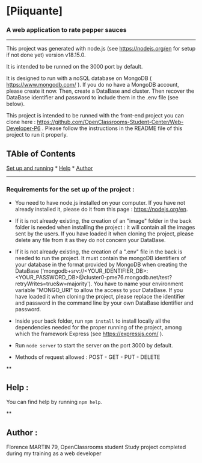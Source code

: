 # [Piiquante]
### A web application to rate pepper sauces
***

This project was generated with node.js (see <https://nodejs.org/en> for setup if not done yet) version v18.15.0.

It is intended to be runned on the 3000 port by default.

It is designed to run with a noSQL database on MongoDB ( <https://www.mongodb.com/> ). If you do no have a MongoDB account, please create it now. Then, create a DataBase and cluster. Then recover the DataBase identifier and password to include them in the .env file (see below).

This project is intended to be runned with the front-end project you can clone here : <https://github.com/OpenClassrooms-Student-Center/Web-Developer-P6> . Please follow the instructions in the README file of this project to run it properly.

## TAble of Contents
[ Set up and running](#requirements-for-the-set-up-of-the-project)
*
[ Help](#help)
*
[ Author](#author)

***


### Requirements for the set up of the project : 

* You need to have node.js installed on your computer. If you have not already installed it, please do it from this page : <https://nodejs.org/en>.

* If it is not already existing, the creation of an "image" folder in the back folder is needed when installing the project : it will contain all the images sent by the users. If you have loaded it when cloning the project, please delete any file from it as they do not concern your DataBase.

* If it is not already existing, the creation of a ".env" file in the back is needed to run the project. It must contain the mongoDB identifiers of your database in the format provided by MongoDB when creating the DataBase ('mongodb+srv://<YOUR_IDENTIFIER_DB>:<YOUR_PASSWORD_DB>@cluster0-pme76.mongodb.net/test?retryWrites=true&w=majority'). You have to name your environment variable "MONGO_URI" to allow the access to your DataBase.
If you have loaded it when cloning the project, please replace the identifier and password in the command line by your own DataBase identifier and password.

* Inside your back folder, run `npm install` to install locally all the dependencies needed for the proper running of the project, among which the framework Express (see <https://expressjs.com/> ).

* Run `node server` to start the server on the port 3000 by default.

* Methods of request allowed : 
POST - GET - PUT - DELETE

**

## Help :

You can find help by running `npm help`.

**

## Author : 
Florence MARTIN 79, OpenClassrooms student
Study project completed during my training as a web developer


